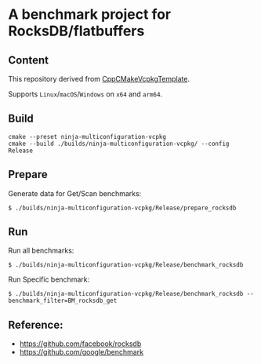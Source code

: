 
# A benchmark project for RocksDB/flatbuffers

## Content
This repository derived from [CppCMakeVcpkgTemplate](https://github.com/lukka/CppCMakeVcpkgTemplate). 

Supports `Linux`/`macOS`/`Windows` on `x64` and `arm64`.

## Build

```shell
cmake --preset ninja-multiconfiguration-vcpkg
cmake --build ./builds/ninja-multiconfiguration-vcpkg/ --config Release
```
## Prepare

Generate data for Get/Scan benchmarks:

```text
$ ./builds/ninja-multiconfiguration-vcpkg/Release/prepare_rocksdb
```

## Run

Run all benchmarks:

```text
$ ./builds/ninja-multiconfiguration-vcpkg/Release/benchmark_rocksdb
```

Run Specific benchmark:

```text
$ ./builds/ninja-multiconfiguration-vcpkg/Release/benchmark_rocksdb --benchmark_filter=BM_rocksdb_get 
```

## Reference:

- https://github.com/facebook/rocksdb
- https://github.com/google/benchmark

